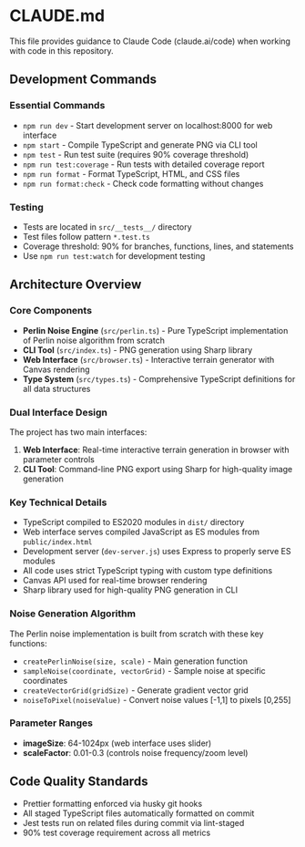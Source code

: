 # CLAUDE.md

This file provides guidance to Claude Code (claude.ai/code) when working with code in this repository.

## Development Commands

### Essential Commands
- `npm run dev` - Start development server on localhost:8000 for web interface
- `npm start` - Compile TypeScript and generate PNG via CLI tool
- `npm test` - Run test suite (requires 90% coverage threshold)
- `npm run test:coverage` - Run tests with detailed coverage report
- `npm run format` - Format TypeScript, HTML, and CSS files
- `npm run format:check` - Check code formatting without changes

### Testing
- Tests are located in `src/__tests__/` directory
- Test files follow pattern `*.test.ts`
- Coverage threshold: 90% for branches, functions, lines, and statements
- Use `npm run test:watch` for development testing

## Architecture Overview

### Core Components
- **Perlin Noise Engine** (`src/perlin.ts`) - Pure TypeScript implementation of Perlin noise algorithm from scratch
- **CLI Tool** (`src/index.ts`) - PNG generation using Sharp library
- **Web Interface** (`src/browser.ts`) - Interactive terrain generator with Canvas rendering
- **Type System** (`src/types.ts`) - Comprehensive TypeScript definitions for all data structures

### Dual Interface Design
The project has two main interfaces:
1. **Web Interface**: Real-time interactive terrain generation in browser with parameter controls
2. **CLI Tool**: Command-line PNG export using Sharp for high-quality image generation

### Key Technical Details
- TypeScript compiled to ES2020 modules in `dist/` directory
- Web interface serves compiled JavaScript as ES modules from `public/index.html`
- Development server (`dev-server.js`) uses Express to properly serve ES modules
- All code uses strict TypeScript typing with custom type definitions
- Canvas API used for real-time browser rendering
- Sharp library used for high-quality PNG generation in CLI

### Noise Generation Algorithm
The Perlin noise implementation is built from scratch with these key functions:
- `createPerlinNoise(size, scale)` - Main generation function
- `sampleNoise(coordinate, vectorGrid)` - Sample noise at specific coordinates  
- `createVectorGrid(gridSize)` - Generate gradient vector grid
- `noiseToPixel(noiseValue)` - Convert noise values [-1,1] to pixels [0,255]

### Parameter Ranges
- **imageSize**: 64-1024px (web interface uses slider)
- **scaleFactor**: 0.01-0.3 (controls noise frequency/zoom level)

## Code Quality Standards
- Prettier formatting enforced via husky git hooks
- All staged TypeScript files automatically formatted on commit
- Jest tests run on related files during commit via lint-staged
- 90% test coverage requirement across all metrics